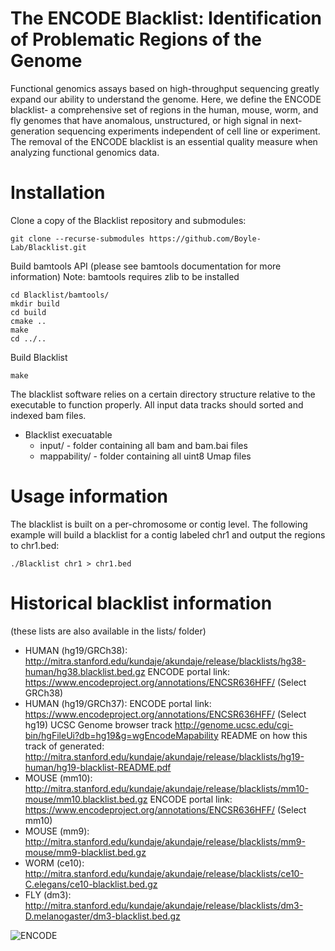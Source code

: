 # The ENCODE Blacklist: Identification of Problematic Regions of the Genome

Functional genomics assays based on high-throughput sequencing greatly expand our ability to understand the genome. Here, we define the ENCODE blacklist- a comprehensive set of regions in the human, mouse, worm, and fly genomes that have anomalous, unstructured, or high signal in next-generation sequencing experiments independent of cell line or experiment. The removal of the ENCODE blacklist is an essential quality measure when analyzing functional genomics data.

# Installation
Clone a copy of the Blacklist repository and submodules:

```
git clone --recurse-submodules https://github.com/Boyle-Lab/Blacklist.git
```

Build bamtools API (please see bamtools documentation for more information)
Note: bamtools requires zlib to be installed
```
cd Blacklist/bamtools/
mkdir build
cd build
cmake ..
make
cd ../..
```

Build Blacklist
```
make
```

The blacklist software relies on a certain directory structure relative to the executable to function properly. All input data tracks should sorted and indexed bam files.
* Blacklist execuatable
   * input/ - folder containing all bam and bam.bai files
   * mappability/ - folder containing all uint8 Umap files
   
# Usage information
The blacklist is built on a per-chromosome or contig level. The following example will build a blacklist for a contig labeled chr1 and output the regions to chr1.bed:
```
./Blacklist chr1 > chr1.bed
```

# Historical blacklist information
(these lists are also available in the lists/ folder)
- HUMAN (hg19/GRCh38): http://mitra.stanford.edu/kundaje/akundaje/release/blacklists/hg38-human/hg38.blacklist.bed.gz
   ENCODE portal link: https://www.encodeproject.org/annotations/ENCSR636HFF/ (Select GRCh38)
- HUMAN (hg19/GRCh37): ENCODE portal link: https://www.encodeproject.org/annotations/ENCSR636HFF/ (Select hg19)
   UCSC Genome browser track http://genome.ucsc.edu/cgi-bin/hgFileUi?db=hg19&g=wgEncodeMapability
   README on how this track of generated: http://mitra.stanford.edu/kundaje/akundaje/release/blacklists/hg19-human/hg19-blacklist-README.pdf
- MOUSE (mm10): http://mitra.stanford.edu/kundaje/akundaje/release/blacklists/mm10-mouse/mm10.blacklist.bed.gz
   ENCODE portal link: https://www.encodeproject.org/annotations/ENCSR636HFF/ (Select mm10)
- MOUSE (mm9): http://mitra.stanford.edu/kundaje/akundaje/release/blacklists/mm9-mouse/mm9-blacklist.bed.gz
- WORM (ce10): http://mitra.stanford.edu/kundaje/akundaje/release/blacklists/ce10-C.elegans/ce10-blacklist.bed.gz
- FLY (dm3): http://mitra.stanford.edu/kundaje/akundaje/release/blacklists/dm3-D.melanogaster/dm3-blacklist.bed.gz

![ENCODE](https://www.encodeproject.org/static/img/encode-logo-small-2x.png) 
